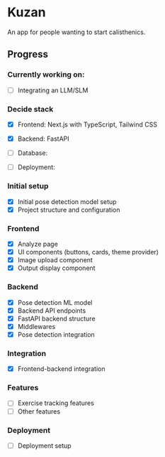 # Kuzan
An app for people wanting to start calisthenics.

## Progress

### Currently working on:
- [ ] Integrating an LLM/SLM

### Decide stack 
- [X] Frontend: Next.js with TypeScript, Tailwind CSS
- [X] Backend: FastAPI
- [ ] Database: 
- [ ] Deployment: 


### Initial setup

- [x] Initial pose detection model setup
- [x] Project structure and configuration

### Frontend
- [X] Analyze page
- [x] UI components (buttons, cards, theme provider)
- [X] Image upload component
- [X] Output display component

### Backend
- [x] Pose detection ML model
- [X] Backend API endpoints
- [x] FastAPI backend structure
- [X] Middlewares
- [X] Pose detection integration

### Integration
- [X] Frontend-backend integration

### Features 
- [ ] Exercise tracking features
- [ ] Other features

### Deployment
- [ ] Deployment setup